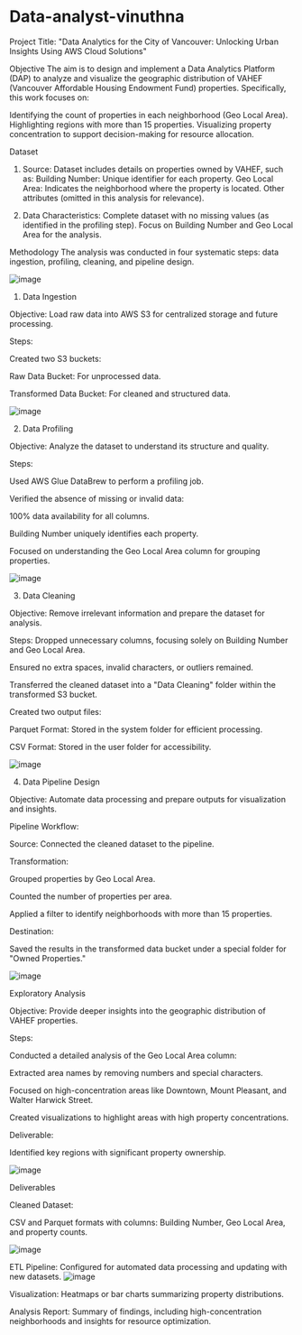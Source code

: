 # Data-analyst-vinuthna

Project Title: "Data Analytics for the City of Vancouver: Unlocking Urban Insights Using AWS Cloud Solutions"

Objective
The aim is to design and implement a Data Analytics Platform (DAP) to analyze and visualize the geographic distribution of VAHEF (Vancouver Affordable Housing Endowment Fund) properties. Specifically, this work focuses on:

Identifying the count of properties in each neighborhood (Geo Local Area).
Highlighting regions with more than 15 properties.
Visualizing property concentration to support decision-making for resource allocation.


Dataset

1) Source: Dataset includes details on properties owned by VAHEF, such as:
Building Number: Unique identifier for each property.
Geo Local Area: Indicates the neighborhood where the property is located.
Other attributes (omitted in this analysis for relevance).

2) Data Characteristics:
Complete dataset with no missing values (as identified in the profiling step).
Focus on Building Number and Geo Local Area for the analysis.

Methodology
The analysis was conducted in four systematic steps: data ingestion, profiling, cleaning, and pipeline design.

![image](https://github.com/user-attachments/assets/cb735282-e0ec-4621-98c4-aa9831739fcc)


1. Data Ingestion

Objective: Load raw data into AWS S3 for centralized storage and future processing.

Steps:

Created two S3 buckets:

Raw Data Bucket: For unprocessed data.

Transformed Data Bucket: For cleaned and structured data.

![image](https://github.com/user-attachments/assets/785d6628-e911-4435-a0d8-0875e040daa1)


2. Data Profiling

Objective: Analyze the dataset to understand its structure and quality.

Steps:

Used AWS Glue DataBrew to perform a profiling job.

Verified the absence of missing or invalid data:

100% data availability for all columns.

Building Number uniquely identifies each property.

Focused on understanding the Geo Local Area column for grouping properties.

![image](https://github.com/user-attachments/assets/f781b64d-d007-4d14-bd0b-3911a9a7c7cf)


3. Data Cleaning
   
Objective: Remove irrelevant information and prepare the dataset for analysis.

Steps:
Dropped unnecessary columns, focusing solely on Building Number and Geo Local Area.

Ensured no extra spaces, invalid characters, or outliers remained.

Transferred the cleaned dataset into a "Data Cleaning" folder within the transformed S3 bucket.

Created two output files:

Parquet Format: Stored in the system folder for efficient processing.

CSV Format: Stored in the user folder for accessibility.

![image](https://github.com/user-attachments/assets/06ace8d3-0eda-419c-a37d-1d54ecb7cb8c)

4. Data Pipeline Design

Objective: Automate data processing and prepare outputs for visualization and insights.

Pipeline Workflow:

Source: Connected the cleaned dataset to the pipeline.

Transformation:

Grouped properties by Geo Local Area.

Counted the number of properties per area.

Applied a filter to identify neighborhoods with more than 15 properties.

Destination:

Saved the results in the transformed data bucket under a special folder for "Owned Properties."

![image](https://github.com/user-attachments/assets/0f76173c-af56-49fb-a38e-e70c6704c8b0)

Exploratory Analysis

Objective: Provide deeper insights into the geographic distribution of VAHEF properties.

Steps:

Conducted a detailed analysis of the Geo Local Area column:

Extracted area names by removing numbers and special characters.

Focused on high-concentration areas like Downtown, Mount Pleasant, and Walter Harwick Street.

Created visualizations to highlight areas with high property concentrations.

Deliverable:

Identified key regions with significant property ownership.

![image](https://github.com/user-attachments/assets/40fcdb28-219d-4029-9506-fb5feee856fa)

Deliverables

Cleaned Dataset:

CSV and Parquet formats with columns: Building Number, Geo Local Area, and property counts.

![image](https://github.com/user-attachments/assets/e0c06c4e-8fd7-40e4-85ef-c3d857632c43)


ETL Pipeline:
Configured for automated data processing and updating with new datasets.
![image](https://github.com/user-attachments/assets/0bad43c8-d6aa-46f4-820b-69b46dd80861)


Visualization:
Heatmaps or bar charts summarizing property distributions.

Analysis Report:
Summary of findings, including high-concentration neighborhoods and insights for resource optimization.
